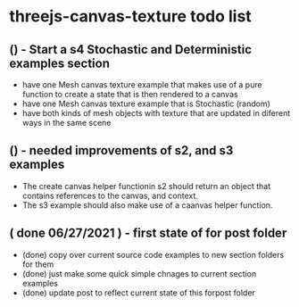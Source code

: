 # threejs-canvas-texture todo list

## () - Start a s4 Stochastic and Deterministic examples section
* have one Mesh canvas texture example that makes use of a pure function to create a state that is then rendered to a canvas
* have one Mesh canvas texture example that is Stochastic \(random\)
* have both kinds of mesh objects with texture that are updated in diferent ways in the same scene

## () - needed improvements of s2, and s3 examples
* The create canvas helper functionin s2 should return an object that contains references to the canvas, and context.
* The s3 example should also make use of a caanvas helper function.

## ( done 06/27/2021 ) - first state of for post folder
* (done) copy over current source code examples to new section folders for them
* (done) just make some quick simple chnages to current section examples
* (done) update post to reflect current state of this forpost folder